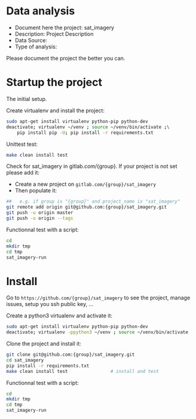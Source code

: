 # Data analysis
- Document here the project: sat_imagery
- Description: Project Description
- Data Source:
- Type of analysis:

Please document the project the better you can.

# Startup the project

The initial setup.

Create virtualenv and install the project:
```bash
sudo apt-get install virtualenv python-pip python-dev
deactivate; virtualenv ~/venv ; source ~/venv/bin/activate ;\
    pip install pip -U; pip install -r requirements.txt
```

Unittest test:
```bash
make clean install test
```

Check for sat_imagery in gitlab.com/{group}.
If your project is not set please add it:

- Create a new project on `gitlab.com/{group}/sat_imagery`
- Then populate it:

```bash
##   e.g. if group is "{group}" and project_name is "sat_imagery"
git remote add origin git@github.com:{group}/sat_imagery.git
git push -u origin master
git push -u origin --tags
```

Functionnal test with a script:

```bash
cd
mkdir tmp
cd tmp
sat_imagery-run
```

# Install

Go to `https://github.com/{group}/sat_imagery` to see the project, manage issues,
setup you ssh public key, ...

Create a python3 virtualenv and activate it:

```bash
sudo apt-get install virtualenv python-pip python-dev
deactivate; virtualenv -ppython3 ~/venv ; source ~/venv/bin/activate
```

Clone the project and install it:

```bash
git clone git@github.com:{group}/sat_imagery.git
cd sat_imagery
pip install -r requirements.txt
make clean install test                # install and test
```
Functionnal test with a script:

```bash
cd
mkdir tmp
cd tmp
sat_imagery-run
```
